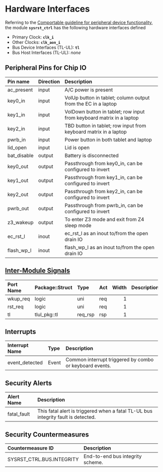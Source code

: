 # Hardware Interfaces

<!-- BEGIN CMDGEN util/regtool.py --interfaces ./hw/ip/sysrst_ctrl/data/sysrst_ctrl.hjson -->
Referring to the [Comportable guideline for peripheral device functionality](https://opentitan.org/book/doc/contributing/hw/comportability), the module **`sysrst_ctrl`** has the following hardware interfaces defined
- Primary Clock: **`clk_i`**
- Other Clocks: **`clk_aon_i`**
- Bus Device Interfaces (TL-UL): **`tl`**
- Bus Host Interfaces (TL-UL): *none*

## Peripheral Pins for Chip IO

| Pin name    | Direction   | Description                                                          |
|:------------|:------------|:---------------------------------------------------------------------|
| ac_present  | input       | A/C power is present                                                 |
| key0_in     | input       | VolUp button in tablet; column output from the EC in a laptop        |
| key1_in     | input       | VolDown button in tablet; row input from keyboard matrix in a laptop |
| key2_in     | input       | TBD button in tablet; row input from keyboard matrix in a laptop     |
| pwrb_in     | input       | Power button in both tablet and laptop                               |
| lid_open    | input       | Lid is open                                                          |
| bat_disable | output      | Battery is disconnected                                              |
| key0_out    | output      | Passthrough from key0_in, can be configured to invert                |
| key1_out    | output      | Passthrough from key1_in, can be configured to invert                |
| key2_out    | output      | Passthrough from key2_in, can be configured to invert                |
| pwrb_out    | output      | Passthrough from pwrb_in, can be configured to invert                |
| z3_wakeup   | output      | To enter Z3 mode and exit from Z4 sleep mode                         |
| ec_rst_l    | inout       | ec_rst_l as an inout to/from the open drain IO                       |
| flash_wp_l  | inout       | flash_wp_l as an inout to/from the open drain IO                     |

## [Inter-Module Signals](https://opentitan.org/book/doc/contributing/hw/comportability/index.html#inter-signal-handling)

| Port Name   | Package::Struct   | Type    | Act   |   Width | Description   |
|:------------|:------------------|:--------|:------|--------:|:--------------|
| wkup_req    | logic             | uni     | req   |       1 |               |
| rst_req     | logic             | uni     | req   |       1 |               |
| tl          | tlul_pkg::tl      | req_rsp | rsp   |       1 |               |

## Interrupts

| Interrupt Name   | Type   | Description                                             |
|:-----------------|:-------|:--------------------------------------------------------|
| event_detected   | Event  | Common interrupt triggered by combo or keyboard events. |

## Security Alerts

| Alert Name   | Description                                                                       |
|:-------------|:----------------------------------------------------------------------------------|
| fatal_fault  | This fatal alert is triggered when a fatal TL-UL bus integrity fault is detected. |

## Security Countermeasures

| Countermeasure ID         | Description                      |
|:--------------------------|:---------------------------------|
| SYSRST_CTRL.BUS.INTEGRITY | End-to-end bus integrity scheme. |

<!-- END CMDGEN -->
